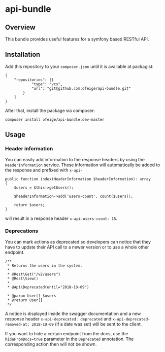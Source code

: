 # api-bundle

## Overview
This bundle provides useful features for a symfony based RESTful API.

## Installation
Add this repository to your `composer.json` until it is available at packagist:
```
{
    "repositories": [{
            "type": "vcs",
            "url": "git@github.com:ofeige/api-bundle.git"
        }
    ]
}
```

After that, install the package via composer:
```
composer install ofeige/api-bundle:dev-master
```

## Usage
### Header information
You can easily add information to the response headers by using the `HeaderInformation` service. These information will automatically be added to the response and prefixed with `x-api-`
```
public function index(HeaderInformation $headerInformation): array
{
    $users = $this->getUsers();
    
    $headerInformation->add('users-count', count($users));

    return $users;
}
```
will result in a response header `x-api-users-count: 15`.

### Deprecations
You can mark actions as deprecated so developers can notice that they have to update their API call to a newer version or to use a whole other endpoint.
```
/**
 * Returns the users in the system.
 *
 * @Rest\Get("/v2/users")
 * @Rest\View()
 *
 * @Api\Deprecated(until="2018-10-09")
 
 * @param User[] $users
 * @return User[]
 */
 ```
 A notice is displayed inside the swagger documentation and a new response header `x-api-deprecated: deprecated` and `x-api-deprecated-removed-at: 2018-10-09` (if a date was set) will be sent to the client.

If you want to hide a certain endpoint from the docs, use the `hideFromDocs=true` parameter in the `Deprecated` annotation. The corresponding action then will not be shown.